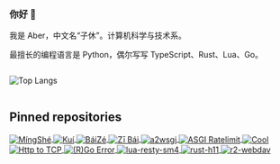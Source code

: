### 你好 👋

我是 Aber，中文名“子休”。计算机科学与技术系。

最擅长的编程语言是 Python，偶尔写写 TypeScript、Rust、Lua、Go。

<div style="display: flex; gap: 1em;">

<!-- ![abersheeran's GitHub stats](https://github-readme-stats.vercel.app/api?username=abersheeran) -->

![Top Langs](https://github-readme-stats.vercel.app/api/top-langs/?username=abersheeran)

</div>

## Pinned repositories

<div>

  <a href="https://github.com/abersheeran/mingshe">
    <img align="center" alt="MíngShé" src="https://github-readme-stats.vercel.app/api/pin/?hide_border=true&username=abersheeran&repo=mingshe" />
  </a>
  <a href="https://github.com/abersheeran/kui">
    <img align="center" alt="Kuí" src="https://github-readme-stats.vercel.app/api/pin/?hide_border=true&username=abersheeran&repo=kui" />
  </a>
  <a href="https://github.com/abersheeran/baize">
    <img align="center" alt="BáiZé" src="https://github-readme-stats.vercel.app/api/pin/?hide_border=true&username=abersheeran&repo=baize" />
  </a>
  <a href="https://github.com/abersheeran/zibai">
    <img align="center" alt="Zī Bái" src="https://github-readme-stats.vercel.app/api/pin/?hide_border=true&username=abersheeran&repo=zibai" />
  </a>
  <a href="https://github.com/abersheeran/a2wsgi">
    <img align="center" alt="a2wsgi" src="https://github-readme-stats.vercel.app/api/pin/?hide_border=true&username=abersheeran&repo=a2wsgi" />
  </a>
  <a href="https://github.com/abersheeran/asgi-ratelimit">
    <img align="center" alt="ASGI Ratelimit" src="https://github-readme-stats.vercel.app/api/pin/?hide_border=true&username=abersheeran&repo=asgi-ratelimit" />
  </a>
  <a href="https://github.com/abersheeran/cool">
    <img align="center" alt="Cool" src="https://github-readme-stats.vercel.app/api/pin/?hide_border=true&username=abersheeran&repo=cool" />
  </a>
  <a href="https://github.com/abersheeran/http2tcp">
    <img align="center" alt="Http to TCP" src="https://github-readme-stats.vercel.app/api/pin/?hide_border=true&username=abersheeran&repo=http2tcp" />
  </a>
  <a href="https://github.com/abersheeran/rgo-error">
    <img align="center" alt="(R)Go Error" src="https://github-readme-stats.vercel.app/api/pin/?hide_border=true&username=abersheeran&repo=rgo-error" />
  </a>
  <a href="https://github.com/abersheeran/lua-resty-sm4">
    <img align="center" alt="lua-resty-sm4" src="https://github-readme-stats.vercel.app/api/pin/?hide_border=true&username=abersheeran&repo=lua-resty-sm4" />
  </a>
  <a href="https://github.com/abersheeran/rust-h11">
    <img align="center" alt="rust-h11" src="https://github-readme-stats.vercel.app/api/pin/?hide_border=true&username=abersheeran&repo=rust-h11" />
  </a>
  <a href="https://github.com/abersheeran/r2-webdav">
    <img align="center" alt="r2-webdav" src="https://github-readme-stats.vercel.app/api/pin/?hide_border=true&username=abersheeran&repo=r2-webdav" />
  </a>

</div>

